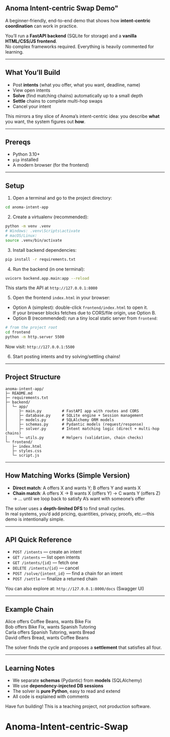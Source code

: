 ## Anoma Intent-centric Swap Demo"

A beginner-friendly, end-to-end demo that shows how **intent-centric coordination** can work in practice.

You’ll run a **FastAPI backend** (SQLite for storage) and a **vanilla HTML/CSS/JS frontend**.  
No complex frameworks required. Everything is heavily commented for learning.

---

## What You’ll Build

- Post **intents** (what you offer, what you want, deadline, name)
- View open intents
- **Solve** (find matching chains) automatically up to a small depth
- **Settle** chains to complete multi-hop swaps
- Cancel your intent

This mirrors a tiny slice of Anoma’s intent-centric idea: you describe **what** you want, the system figures out **how**.

---

## Prereqs

- Python 3.10+
- `pip` installed
- A modern browser (for the frontend)

---

## Setup

1) Open a terminal and go to the project directory:

```bash
cd anoma-intent-app
```

2) Create a virtualenv (recommended):

```bash
python -m venv .venv
# Windows: .venv\Scripts\activate
# macOS/Linux:
source .venv/bin/activate
```

3) Install backend dependencies:

```bash
pip install -r requirements.txt
```

4) Run the backend (in one terminal):

```bash
uvicorn backend.app.main:app --reload
```
This starts the API at `http://127.0.0.1:8000`

5) Open the frontend `index.html` in your browser:  
- Option A (simplest): double-click `frontend/index.html` to open it.  
  If your browser blocks fetches due to CORS/file origin, use Option B.
- Option B (recommended): run a tiny local static server from `frontend`:

```bash
# from the project root
cd frontend
python -m http.server 5500
```
Now visit: `http://127.0.0.1:5500`

6) Start posting intents and try solving/settling chains!

---

## Project Structure

```
anoma-intent-app/
├─ README.md
├─ requirements.txt
├─ backend/
│  └─ app/
│     ├─ main.py         # FastAPI app with routes and CORS
│     ├─ database.py     # SQLite engine + Session management
│     ├─ models.py       # SQLAlchemy ORM models
│     ├─ schemas.py      # Pydantic models (request/response)
│     ├─ solver.py       # Intent matching logic (direct + multi-hop chains)
│     └─ utils.py        # Helpers (validation, chain checks)
└─ frontend/
   ├─ index.html
   ├─ styles.css
   └─ script.js
```

---

## How Matching Works (Simple Version)

- **Direct match**: A offers X and wants Y; B offers Y and wants X
- **Chain match**: A offers X → B wants X (offers Y) → C wants Y (offers Z) → ... until we loop back to satisfy A’s want with someone’s offer

The solver uses a **depth-limited DFS** to find small cycles.  
In real systems, you’d add pricing, quantities, privacy, proofs, etc.—this demo is intentionally simple.

---

## API Quick Reference

- `POST /intents` — create an intent
- `GET /intents` — list open intents
- `GET /intents/{id}` — fetch one
- `DELETE /intents/{id}` — cancel
- `POST /solve/{intent_id}` — find a chain for an intent
- `POST /settle` — finalize a returned chain

You can also explore at: `http://127.0.0.1:8000/docs` (Swagger UI)

---

## Example Chain

Alice offers Coffee Beans, wants Bike Fix  
Bob offers Bike Fix, wants Spanish Tutoring  
Carla offers Spanish Tutoring, wants Bread  
David offers Bread, wants Coffee Beans  

The solver finds the cycle and proposes a **settlement** that satisfies all four.

---

## Learning Notes

- We separate **schemas** (Pydantic) from **models** (SQLAlchemy)
- We use **dependency-injected DB sessions**
- The solver is **pure Python**, easy to read and extend
- All code is explained with comments

Have fun building! This is a teaching project, not production software.
# Anoma-Intent-centric-Swap
